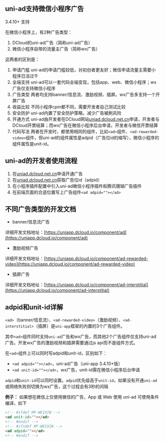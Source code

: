 ## uni-ad支持微信小程序广告

3.4.10+ 支持

在微信小程序上，有2种广告类型：
1. DCloud的uni-ad广告（简称uni-ad广告）
2. 微信小程序自带的流量主广告（简称wx广告）

这两者的区别是：
1. 申请门槛
uni-ad的申请门槛较低，对初创者更友好；微信申请流量主需要小程序日活过千
2. 全端支持
uni-ad可以一套代码全端变现，包括app、web、微信小程序；wx广告仅支持微信小程序
3. 广告类型
两者均支持banner/信息流、激励视频、插屏。wx广告多支持一个开屏广告
4. 收益比较
不同小程序cpm都不同，需要开发者自己测试比较
5. 安全防护
uni-ad内置了安全防护策略，减少广告被刷风险
6. 开通方式
uni-ad由开发者在DCloud网站[uniad.dcloud.net.cn](https://uniad.dcloud.net.cn)申请，开发者与DCloud开票结算；而wx广告在微信小程序后台申请，开发者与微信开票结算
7. 代码写法
两者在开发时，都使用相同的组件，比如`<ad>`组件、`<ad-rewarded-video>`组件，但uni-ad的组件属性是adpid（广告位id的缩写），微信小程序的组件属性是unit-id。

## uni-ad的开发者使用流程

1. 在[uniad.dcloud.net.cn](https://uniad.dcloud.net.cn)申请开通广告
2. 在[uniad.dcloud.net.cn](https://uniad.dcloud.net.cn)获取广告位id（adpid）
3. 在小程序插件配置中引入uni-ad微信小程序插件和腾讯珊瑚广告插件 <!-- 注 这里需要详细说明怎么做-->
4. 在前端页面的合适位置写上广告组件`<ad adpid=""></ad>`
<!-- 注 是否是发布生效，还是运行也生效，微信模拟器是否生效还是真机生效，这些都要清楚 -->
## 不同广告类型的开发文档
- banner/信息流广告

详细开发文档地址：[https://uniapp.dcloud.io/component/ad](https://uniapp.dcloud.io/component/ad)

- 激励视频广告

详细开发文档地址：[https://uniapp.dcloud.io/component/ad-rewarded-video](https://uniapp.dcloud.io/component/ad-rewarded-video)

- 插屏广告

详细开发文档地址：[https://uniapp.dcloud.io/component/ad-interstitial](https://uniapp.dcloud.io/component/ad-interstitial)

## adpid和unit-id详解

`<ad>`（banner/信息流）、`<ad-rewarded-video>`（激励视频）、`<ad-interstitial>`（插屏）是`uni-app`框架的内置的3个广告组件。

其中`<ad>`组件同时支持`uni-ad`广告和wx广告，而其他2个广告组件仅支持uni-ad广告。开发wx广告的激励视频和插屏需要通过js api而不是组件方式。

在`<ad>`组件上可以同时写adpid和unit-id，区别如下：

- `<ad adpid=""></ad>`，uni-ad广告（uni-app 3.4.10+版）
- `<ad unit-id=""></ad>`，wx广告，unit-id需在微信小程序后台申请

`adpid`和`unit-id`可以同时设置。`adpid`优先级高于`unit-id`，如果没有开通`uni-ad`或网络失败则切换为wx广告，这个过程会有3秒的间隔

**例子：**
如果想在微信上仅使用微信的广告，App 或 Web 使用 uni-ad 可使用条件编译，如下

```html
<!-- #ifdef MP-WEIXIN -->
<ad unit-id=""></ad>
<!-- #endif -->
<!-- #ifndef MP-WEIXIN -->
<ad adpid=""></ad>
<!-- #endif -->
```

